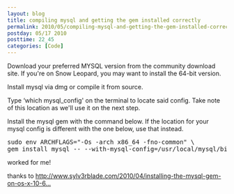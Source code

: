 ```yaml
---
layout: blog
title: compiling mysql and getting the gem installed correctly
permalink: 2010/05/compiling-mysql-and-getting-the-gem-installed-correctly
postday: 05/17 2010
posttime: 22_45
categories: [Code]
---
```


<p>Download your preferred MYSQL version from the community download site. If you're on Snow Leopard, you may want to install the 64-bit version.</p>
<p>Install mysql via dmg or compile it from source.</p>
<p>Type ‘which mysql_config' on the terminal to locate said config. Take note of this location as we'll use it on the next step.</p>
<p>Install the mysql gem with the command below. If the location for your mysql config is different with the one below, use that instead.</p>
<pre>
sudo env ARCHFLAGS="-Os -arch x86_64 -fno-common" \
gem install mysql -- --with-mysql-config=/usr/local/mysql/bin/mysql_config
</pre><p>
worked for me!</p>
<p>thanks to <a href="http://www.sylv3rblade.com/2010/04/installing-the-mysql-gem-on-os-x-10-6-snow-leopard/" title="http://www.sylv3rblade.com/2010/04/installing-the-mysql-gem-on-os-x-10-6-snow-leopard/">http://www.sylv3rblade.com/2010/04/installing-the-mysql-gem-on-os-x-10-6...</a></p>
